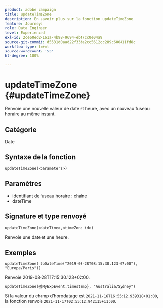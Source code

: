 ```yaml
---
product: adobe campaign
title: updateTimeZone
description: En savoir plus sur la fonction updateTimeZone
feature: Journeys
role: Data Engineer
level: Experienced
exl-id: 2ce60ed2-161a-4b98-9694-eb47cc0e04a9
source-git-commit: d5531d0aad22f33da2cc5612cc289c600411fd8c
workflow-type: tm+mt
source-wordcount: '53'
ht-degree: 100%

---
```


# updateTimeZone {#updateTimeZone}

Renvoie une nouvelle valeur de date et heure, avec un nouveau fuseau horaire au même instant.

## Catégorie

Date

## Syntaxe de la fonction

`updateTimeZone(<parameters>)`

## Paramètres

* identifiant de fuseau horaire : chaîne
* dateTime

## Signature et type renvoyé

`updateTimeZone(<dateTime>,<timeZone id>)`

Renvoie une date et une heure.

## Exemples

`updateTimeZone( toDateTime("2019-08-28T08:15:30.123-07:00"), "Europe/Paris"))`

Renvoie 2019-08-28T17:15:30.123+02:00.

<!--`updateTimeZone( toDateTime("2019-08-28T08:15:30.123-07:00"), toTimeZone("Europe/Paris")))`
Returns "2019-08-28T17:15:30.123+02:00".-->

`updateTimeZone(@{MyExpEvent.timestamp}, "Australia/Sydney")`

Si la valeur du champ d’horodatage est `2021-11-16T16:55:12.939318+01:00`, la fonction renvoie `2021-11-17T02:55:12.942115+11:00`. 
